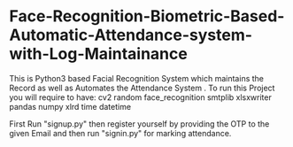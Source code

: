 # Face-Recognition-Biometric-Based-Automatic-Attendance-system-with-Log-Maintainance
This is Python3 based Facial Recognition System which maintains the Record as well as Automates the Attendance  System .
To run this Project you will require to have:
cv2
random
face_recognition
smtplib
xlsxwriter
pandas
numpy
xlrd
time
datetime

First Run "signup.py" then register yourself by providing the OTP to the given Email and then run "signin.py" for marking attendance.



